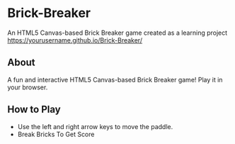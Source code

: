 # Brick-Breaker
An HTML5 Canvas-based Brick Breaker game created as a learning project https://yourusername.github.io/Brick-Breaker/
## About
A fun and interactive HTML5 Canvas-based Brick Breaker game! Play it in your browser.

## How to Play
- Use the left and right arrow keys to move the paddle.
- Break Bricks To Get Score
